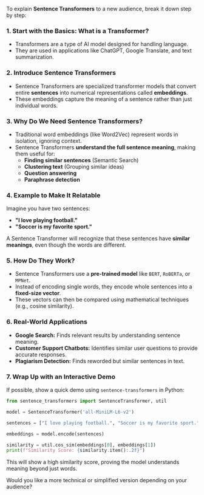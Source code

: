 To explain **Sentence Transformers** to a new audience, break it down step by step:

### **1. Start with the Basics: What is a Transformer?**

- Transformers are a type of AI model designed for handling language.
- They are used in applications like ChatGPT, Google Translate, and text summarization.

### **2. Introduce Sentence Transformers**

- Sentence Transformers are specialized transformer models that convert entire **sentences** into numerical representations called **embeddings**.
- These embeddings capture the meaning of a sentence rather than just individual words.

### **3. Why Do We Need Sentence Transformers?**

- Traditional word embeddings (like Word2Vec) represent words in isolation, ignoring context.
- Sentence Transformers **understand the full sentence meaning**, making them useful for:
  - **Finding similar sentences** (Semantic Search)
  - **Clustering text** (Grouping similar ideas)
  - **Question answering**
  - **Paraphrase detection**

### **4. Example to Make It Relatable**

Imagine you have two sentences:

- **"I love playing football."**
- **"Soccer is my favorite sport."**

A Sentence Transformer will recognize that these sentences have **similar meanings**, even though the words are different.

### **5. How Do They Work?**

- Sentence Transformers use a **pre-trained model** like `BERT`, `RoBERTa`, or `MPNet`.
- Instead of encoding single words, they encode whole sentences into a **fixed-size vector**.
- These vectors can then be compared using mathematical techniques (e.g., cosine similarity).

### **6. Real-World Applications**

- **Google Search:** Finds relevant results by understanding sentence meaning.
- **Customer Support Chatbots:** Identifies similar user questions to provide accurate responses.
- **Plagiarism Detection:** Finds reworded but similar sentences in text.

### **7. Wrap Up with an Interactive Demo**

If possible, show a quick demo using `sentence-transformers` in Python:

```python
from sentence_transformers import SentenceTransformer, util

model = SentenceTransformer('all-MiniLM-L6-v2')

sentences = ["I love playing football.", "Soccer is my favorite sport."]

embeddings = model.encode(sentences)

similarity = util.cos_sim(embeddings[0], embeddings[1])
print(f"Similarity Score: {similarity.item():.2f}")
```

This will show a high similarity score, proving the model understands meaning beyond just words.

Would you like a more technical or simplified version depending on your audience?

